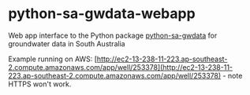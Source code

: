 # python-sa-gwdata-webapp

Web app interface to the Python package [python-sa-gwdata](https://github.com/kinverarity1/python-sa-gwdata) for groundwater data in South Australia

Example running on AWS: [http://ec2-13-238-11-223.ap-southeast-2.compute.amazonaws.com/app/well/253378](http://ec2-13-238-11-223.ap-southeast-2.compute.amazonaws.com/app/well/253378) - note HTTPS won't work.
